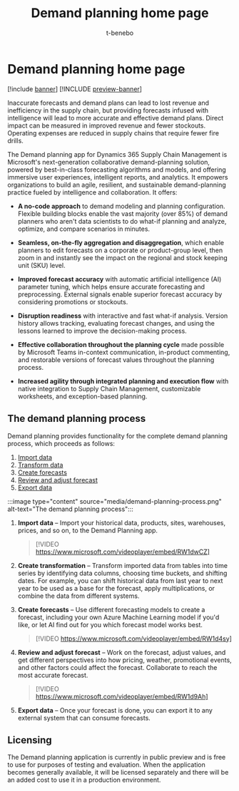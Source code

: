 ﻿---
title: Demand planning home page
description: The Demand planning app for Dynamics 365 Supply Chain Management is Microsoft's next-generation collaborative demand-planning solution, powered by best-in-class forecasting algorithms and models, and offering immersive user experiences, intelligent reports, and analytics.
author: t-benebo
ms.author: benebotg
ms.reviewer: kamaybac
ms.search.form:
ms.topic: overview
ms.date: 10/19/2023
audience: Application User
ms.search.region: Global
ms.custom: bap-template
---

# Demand planning home page

[!include [banner](../includes/banner.md)]
[!INCLUDE [preview-banner](../includes/preview-banner.md)]

Inaccurate forecasts and demand plans can lead to lost revenue and inefficiency in the supply chain, but providing forecasts infused with intelligence will lead to more accurate and effective demand plans. Direct impact can be measured in improved revenue and fewer stockouts. Operating expenses are reduced in supply chains that require fewer fire drills.

The Demand planning app for Dynamics 365 Supply Chain Management is Microsoft's next-generation collaborative demand-planning solution, powered by best-in-class forecasting algorithms and models, and offering immersive user experiences, intelligent reports, and analytics. It empowers organizations to build an agile, resilient, and sustainable demand-planning practice fueled by intelligence and collaboration. It offers:

- **A no-code approach** to demand modeling and planning configuration. Flexible building blocks enable the vast majority (over 85%) of demand planners who aren't data scientists to do what-if planning and analyze, optimize, and compare scenarios in minutes.

- **Seamless, on-the-fly aggregation and disaggregation**, which enable planners to edit forecasts on a corporate or product-group level, then zoom in and instantly see the impact on the regional and stock keeping unit (SKU) level.

- **Improved forecast accuracy** with automatic artificial intelligence (AI) parameter tuning, which helps ensure accurate forecasting and preprocessing. External signals enable superior forecast accuracy by considering promotions or stockouts.

- **Disruption readiness** with interactive and fast what-if analysis. Version history allows tracking, evaluating forecast changes, and using the lessons learned to improve the decision-making process.

- **Effective collaboration throughout the planning cycle** made possible by Microsoft Teams in-context communication, in-product commenting, and restorable versions of forecast values throughout the planning process.

- **Increased agility through integrated planning and execution flow** with native integration to Supply Chain Management, customizable worksheets, and exception-based planning.

## The demand planning process

Demand planning provides functionality for the complete demand planning process, which proceeds as follows:

1. [Import data](import-data.md)
1. [Transform data](transform-data.md)
1. [Create forecasts](forecast-profiles.md)
1. [Review and adjust forecast](time-series.md)
1. [Export data](export-data.md)

:::image type="content" source="media/demand-planning-process.png" alt-text="The demand planning process":::

1. **Import data** – Import your historical data, products, sites, warehouses, prices, and so on, to the Demand Planning app.

    > [!VIDEO https://www.microsoft.com/videoplayer/embed/RW1dwCZ]

1. **Create transformation** – Transform imported data from tables into time series by identifying data columns, choosing time buckets, and shifting dates. For example, you can shift historical data from last year to next year to be used as a base for the forecast, apply multiplications, or combine the data from different systems.

1. **Create forecasts** – Use different forecasting models to create a forecast, including your own Azure Machine Learning model if you'd like, or let AI find out for you which forecast model works best.

    > [!VIDEO https://www.microsoft.com/videoplayer/embed/RW1d4sy]

1. **Review and adjust forecast** – Work on the forecast, adjust values, and get different perspectives into how pricing, weather, promotional events, and other factors could affect the forecast. Collaborate to reach the most accurate forecast.

    > [!VIDEO https://www.microsoft.com/videoplayer/embed/RW1d9Ah]

1. **Export data** – Once your forecast is done, you can export it to any external system that can consume forecasts.

## Licensing

The Demand planning application is currently in public preview and is free to use for purposes of testing and evaluation. When the application becomes generally available, it will be licensed separately and there will be an added cost to use it in a production environment.
